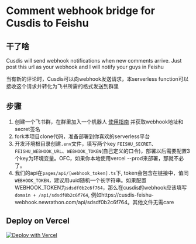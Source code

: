 # Comment webhook bridge for Cusdis to Feishu

## 干了啥
Cusdis will send webhook notifications when new comments arrive. Just post this url as your webhook and I will notify your guys in Feishu

当有新的评论时，Cusdis可以向webhook发送请求，本serverless function可以接收这个请求并转化为飞书所需的格式发送到群里

## 步骤

1. 创建一个飞书群，在群里加入一个机器人 [使用指南](https://open.feishu.cn/document/ukTMukTMukTM/ucTM5YjL3ETO24yNxkjN?lang=zh-CN#-537b966) 并获取webhook地址和secret签名
2. fork本项目clone代码，准备部署到你喜欢的serverless平台
3. 开发环境根目录创建`.env`文件，填写两个key `FEISHU_SECRET`、`FEISHU_WEBHOOK_URL`、`WEBHOOK_TOKEN`(自己定义的口令)，部署以后需要配置3个key为环境变量。OFC，如果你本地使用vercel --prod来部署，那就不必了。
4. 我们的api在`pages/api/[webhook_token].ts`下, token会包含在链接中，值同`WEBHOOK_TOKEN`，建议用uuid随机一个长字符串。如果配置WEBHOOK_TOKEN为`sdsdf0b2c6f764`，那么在cusdis的webhook应该填写 `domain + /api/sdsdf0b2c6f764`, 例如https://cusdis-feishu-webhook.newrathon.com/api/sdsdf0b2c6f764。其他文件无需care


## Deploy on Vercel

[![Deploy with Vercel](https://vercel.com/button)](https://vercel.com/new/clone?repository-url=https%3A%2F%2Fgithub.com%2FLikenttt%2Fcusdis-comment-feishu-webhook&env=WEBHOOK_TOKEN,FEISHU_WEBHOOK_URL,FEISHU_SECRET)
